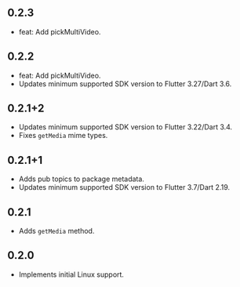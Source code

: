 ## 0.2.3

* feat: Add pickMultiVideo.

## 0.2.2

* feat: Add pickMultiVideo.
* Updates minimum supported SDK version to Flutter 3.27/Dart 3.6.

## 0.2.1+2

* Updates minimum supported SDK version to Flutter 3.22/Dart 3.4.
* Fixes `getMedia` mime types.

## 0.2.1+1

* Adds pub topics to package metadata.
* Updates minimum supported SDK version to Flutter 3.7/Dart 2.19.

## 0.2.1

* Adds `getMedia` method.

## 0.2.0

* Implements initial Linux support.
